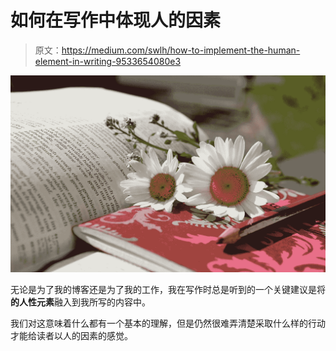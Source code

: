 # 如何在写作中体现人的因素

> 原文：<https://medium.com/swlh/how-to-implement-the-human-element-in-writing-9533654080e3>

![](img/bdef19ab7e5281931c22232089b87f5d.png)

无论是为了我的博客还是为了我的工作，我在写作时总是听到的一个关键建议是将**的人性元素**融入到我所写的内容中。

我们对这意味着什么都有一个基本的理解，但是仍然很难弄清楚采取什么样的行动才能给读者以人的因素的感觉。